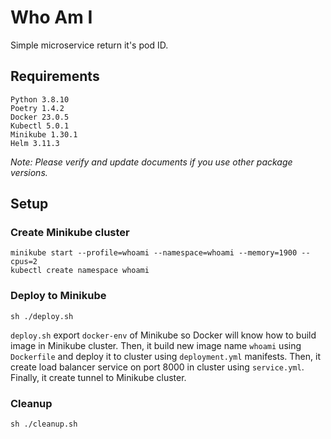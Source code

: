 # Who Am I

Simple microservice return it's pod ID.

## Requirements

```
Python 3.8.10
Poetry 1.4.2
Docker 23.0.5
Kubectl 5.0.1
Minikube 1.30.1
Helm 3.11.3
```

_Note: Please verify and update documents if you use other package versions._

## Setup

### Create Minikube cluster

```
minikube start --profile=whoami --namespace=whoami --memory=1900 --cpus=2
kubectl create namespace whoami
```

### Deploy to Minikube

```
sh ./deploy.sh
```

`deploy.sh` export `docker-env` of Minikube so Docker will know how to build image in Minikube cluster. Then, it build new image name `whoami` using `Dockerfile` and deploy it to cluster using `deployment.yml` manifests. Then, it create load balancer service on port 8000 in cluster using `service.yml`. Finally, it create tunnel to Minikube cluster.

### Cleanup

```
sh ./cleanup.sh
```
